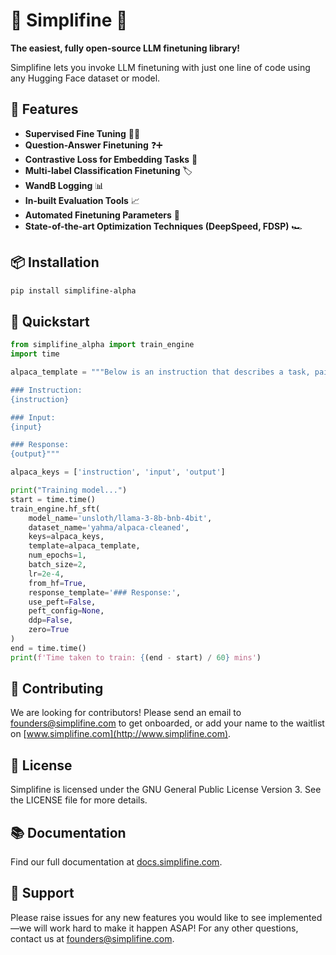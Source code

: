 # 🌟 Simplifine 🌟

**The easiest, fully open-source LLM finetuning library!**

Simplifine lets you invoke LLM finetuning with just one line of code using any Hugging Face dataset or model.

## 🚀 Features

- **Supervised Fine Tuning** 🧑‍🏫
- **Question-Answer Finetuning** ❓➕
- **Contrastive Loss for Embedding Tasks** 🌌
- **Multi-label Classification Finetuning** 🏷️
- **WandB Logging** 📊
- **In-built Evaluation Tools** 📈
- **Automated Finetuning Parameters** 🤖
- **State-of-the-art Optimization Techniques (DeepSpeed, FDSP)** 🏎️

## 📦 Installation

```bash
pip install simplifine-alpha
```

## 🏁 Quickstart
```python
from simplifine_alpha import train_engine
import time

alpaca_template = """Below is an instruction that describes a task, paired with an input that provides further context. Write a response that appropriately completes the request.

### Instruction:
{instruction}

### Input:
{input}

### Response:
{output}"""

alpaca_keys = ['instruction', 'input', 'output']

print("Training model...")
start = time.time()
train_engine.hf_sft(
    model_name='unsloth/llama-3-8b-bnb-4bit',
    dataset_name='yahma/alpaca-cleaned',
    keys=alpaca_keys,
    template=alpaca_template,
    num_epochs=1,
    batch_size=2,
    lr=2e-4,
    from_hf=True,
    response_template='### Response:',
    use_peft=False,
    peft_config=None,
    ddp=False,
    zero=True
)
end = time.time()
print(f'Time taken to train: {(end - start) / 60} mins')
```

## 🤝 Contributing

We are looking for contributors! Please send an email to [founders@simplifine.com](mailto:founders@simplifine.com) to get onboarded, or add your name to the waitlist on [www.simplifine.com](http://www.simplifine.com).

## 📄 License

Simplifine is licensed under the GNU General Public License Version 3. See the LICENSE file for more details.

## 📚 Documentation

Find our full documentation at [docs.simplifine.com](http://docs.simplifine.com).

## 💬 Support

Please raise issues for any new features you would like to see implemented—we will work hard to make it happen ASAP! For any other questions, contact us at [founders@simplifine.com](mailto:founders@simplifine.com).


